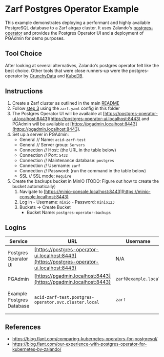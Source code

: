 # Zarf Postgres Operator Example

This example demonstrates deploying a performant and highly available PostgreSQL database to a Zarf airgap cluster. It uses Zalando's [postgres-operator](https://github.com/zalando/postgres-operator) and provides the Postgres Operator UI and a deployment of PGAdmin for demo purposes.

## Tool Choice

After looking at several alternatives, Zalando's postgres operator felt like the best choice. Other tools that were close runners-up were the postgres-operator by [CrunchyData](https://github.com/CrunchyData/postgres-operator) and [KubeDB](https://github.com/kubedb/operator).

## Instructions

1. Create a Zarf cluster as outlined in the main [README](../../README.md#2-create-the-zarf-cluster)
2. Follow [step 3](../../README.md#3-add-resources-to-the-zarf-cluster) using the `zarf.yaml` config in this folder
3. The Postgres Operator UI will be available at [https://postgres-operator-ui.localhost:8443](https://postgres-operator-ui.localhost:8443) and PGAdmin will be available at [https://pgadmin.localhost:8443](https://pgadmin.localhost:8443).
4. Set up a server in PGAdmin:
    - General // Name: `acid-zarf-test`
    - General // Server group: `Servers`
    - Connection // Host: (the URL in the table below)
    - Connection // Port: `5432`
    - Connection // Maintenance database: `postgres`
    - Connection // Username: `zarf`
    - Connection // Password: (run the command in the table below)
    - SSL // SSL mode: `Require`
5. Create the backups bucket in MinIO (TODO: Figure out how to create the bucket automatically)
   1. Navigate to [https://minio-console.localhost:8443](https://minio-console.localhost:8443)
   2. Log in - Username: `minio` - Password: `minio123`
   3. Buckets -> Create Bucket
      - Bucket Name: `postgres-operator-backups`

## Logins

| Service                   | URL                                                                                        | Username             | Password                                                                                                                                                   |
| ------------------------- | ------------------------------------------------------------------------------------------ | -------------------- | ---------------------------------------------------------------------------------------------------------------------------------------------------------- |
| Postgres Operator UI      | [https://postgres-operator-ui.localhost:8443](https://postgres-operator-ui.localhost:8443) | N/A                  | N/A                                                                                                                                                        |
| PGAdmin                   | [https://pgadmin.localhost:8443](https://pgadmin.localhost:8443)                           | `zarf@example.local` | Run: `zarf tools get-admin-password`                                                                                                                       |
| Example Postgres Database | `acid-zarf-test.postgres-operator.svc.cluster.local`                                       | `zarf`               | Run: `echo $(kubectl get secret zarf.acid-zarf-test.credentials.postgresql.acid.zalan.do -n postgres-operator --template={{.data.password}} \| base64 -d)` |

## References
- https://blog.flant.com/comparing-kubernetes-operators-for-postgresql/
- https://blog.flant.com/our-experience-with-postgres-operator-for-kubernetes-by-zalando/
